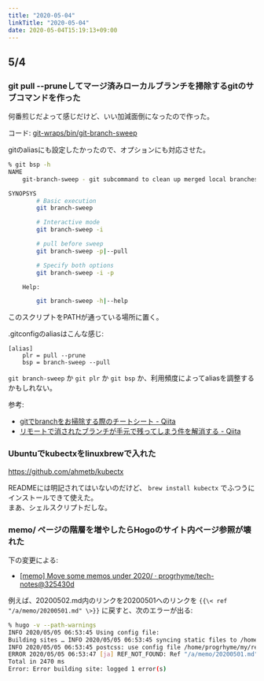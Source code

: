```yaml
---
title: "2020-05-04"
linkTitle: "2020-05-04"
date: 2020-05-04T15:19:13+09:00
---
```


## 5/4
### git pull --pruneしてマージ済みローカルブランチを掃除するgitのサブコマンドを作った

何番煎じだよって感じだけど、いい加減面倒になったので作った。

コード: [git-wraps/bin/git-branch-sweep](https://github.com/progrhyme/git-wraps/blob/e06f3238a5c6e0d1605e3de96b1a56d74a046953/bin/git-branch-sweep)

gitのaliasにも設定したかったので、オプションにも対応させた。

```sh
% git bsp -h
NAME
    git-branch-sweep - git subcommand to clean up merged local branches

SYNOPSYS
        # Basic execution
        git branch-sweep

        # Interactive mode
        git branch-sweep -i

        # pull before sweep
        git branch-sweep -p|--pull

        # Specify both options
        git branch-sweep -i -p

    Help:

        git branch-sweep -h|--help
```

このスクリプトをPATHが通っている場所に置く。

.gitconfigのaliasはこんな感じ:

```
[alias]
    plr = pull --prune
    bsp = branch-sweep --pull
```

`git branch-sweep` か `git plr` か `git bsp` か、利用頻度によってaliasを調整するかもしれない。

参考:

- [gitでbranchをお掃除する際のチートシート - Qiita](https://qiita.com/kenshiroh/items/44dcf4b094e841bb42a2)
- [リモートで消されたブランチが手元で残ってしまう件を解消する - Qiita](https://qiita.com/yuichielectric/items/84cd61915a1236f19221)

### Ubuntuでkubectxをlinuxbrewで入れた

https://github.com/ahmetb/kubectx

READMEには明記されてはいないのだけど、 `brew install kubectx` でふつうにインストールできて使えた。  
まあ、シェルスクリプトだしな。

### memo/ ページの階層を増やしたらHogoのサイト内ページ参照が壊れた

下の変更による:

- [\[memo\] Move some memos under 2020/ · progrhyme/tech-notes@325430d](https://github.com/progrhyme/tech-notes/commit/325430dfd7d297186bc73aa2e53bf69e8da5a79c)

例えば、20200502.md内のリンクを20200501へのリンクを `{{\< ref "/a/memo/20200501.md" \>}}` に戻すと、次のエラーが出る:

```sh
% hugo -v --path-warnings
INFO 2020/05/05 06:53:45 Using config file:
Building sites … INFO 2020/05/05 06:53:45 syncing static files to /home/progrhyme/my/repos/tech-notes/public/
INFO 2020/05/05 06:53:45 postcss: use config file /home/progrhyme/my/repos/tech-notes/themes/docsy/postcss.config.js
ERROR 2020/05/05 06:53:47 [ja] REF_NOT_FOUND: Ref "/a/memo/20200501.md": "/home/progrhyme/my/repos/tech-notes/content/ja/a/memo/20200502.md:16:34": page not found
Total in 2470 ms
Error: Error building site: logged 1 error(s)
```
